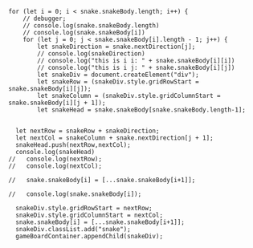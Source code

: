     for (let i = 0; i < snake.snakeBody.length; i++) {
        // debugger;
        // console.log(snake.snakeBody.length)
        // console.log(snake.snakeBody[i])
        for (let j = 0; j < snake.snakeBody[i].length - 1; j++) {
            let snakeDirection = snake.nextDirection[j];
            // console.log(snakeDirection)
            // console.log("this is i i: " + snake.snakeBody[i][i])
            // console.log("this is i j: " + snake.snakeBody[i][j])
            let snakeDiv = document.createElement("div");
            let snakeRow = (snakeDiv.style.gridRowStart = snake.snakeBody[i][j]);
            let snakeColumn = (snakeDiv.style.gridColumnStart = snake.snakeBody[i][j + 1]);
            let snakeHead = snake.snakeBody[snake.snakeBody.length-1];
            
      
      let nextRow = snakeRow + snakeDirection;
      let nextCol = snakeColumn + snake.nextDirection[j + 1];
      snakeHead.push(nextRow,nextCol);
      console.log(snakeHead)
    //   console.log(nextRow);
    //   console.log(nextCol);

    //   snake.snakeBody[i] = [...snake.snakeBody[i+1]];

    //   console.log(snake.snakeBody[i]);

      snakeDiv.style.gridRowStart = nextRow;
      snakeDiv.style.gridColumnStart = nextCol;
      snake.snakeBody[i] = [...snake.snakeBody[i+1]];
      snakeDiv.classList.add("snake");
      gameBoardContainer.appendChild(snakeDiv);